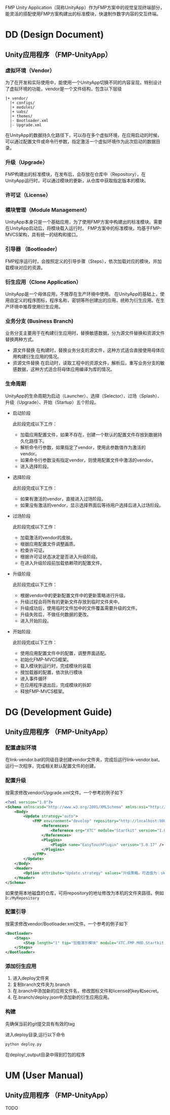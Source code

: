 FMP Unity Application（简称UnityApp）作为FMP方案中的视觉呈现终端部分，能灵活的搭配使用FMP方案构建出的标准模块，快速制作数字内容的交互终端。

# DD (Design Document)

## Unity应用程序 （FMP-UnityApp）

### 虚拟环境（Vendor）

为了在开发和实际使用中，能使用一个UnityApp切换不同的内容呈现，特别设计了虚拟环境的功能，vendor是一个文件结构，包含以下层级

```
|+ vendor/
  |+ configs/
  |+ modules/
  |+ uabs/
  |+ themes/
  |- Bootloader.xml
  |- Upgrade.xml
```

在UnityApp的数据持久化路径下，可以存在多个虚拟环境，在应用启动的时候，可以通过配置文件或命令行参数，指定激活一个虚拟环境作为此次启动的数据目录。

### 升级（Upgrade）

FMP构建出的标准模块，在发布后，会存放在仓库中（Repository），在UnityApp运行时，可以通过模块的更新，从仓库中获取指定版本的模块。


### 许可证（License）

### 模块管理（Module Management）

UnityApp本身只是一个基础应用，为了使用FMP方案中构建出的标准模块。需要在UnityApp启动后，将模块载入运行时。
FMP方案中的标准模块，均基于FMP-MVCS架构，具有统一的结构和接口。

### 引导器 （Bootloader）

FMP程序运行时，会按照定义的引导步骤（Steps），依次加载对应的模块，并加载模块对应的资源。

### 衍生应用（Clone Application）

UnityApp是一个母体应用，不推荐在生产环境中使用。
在UnityApp的基础上，使用自定义的程序图标，程序名称，密钥等所创建出的应用，统称为衍生应用。在生产环境中推荐使用衍生应用。

### 业务分支 (Business Branch)

业务分支主要用于在构建衍生应用时，替换敏感数据，分为源文件替换和资源文件替换两种方式。

- 源文件替换
  在构建时，替换业务分支的源文件，这种方式适合直接使用母体应用构建衍生应用的情况。
- 资源文件替换
  在启动时，读取工程中的资源文件，解析后，重写业务分支的敏感数据，这种方式适合将母体应用编译为库的情况。

### 生命周期

UnityApp的生命周期为启动（Launcher）、选择（Selector）、过场（Splash）、升级（Upgrade）、开始（Startup）五个阶段。

- 启动阶段

  此阶段完成以下工作：
  - 加载应用配置文件，如果不存在，创建一个默认的配置文件存放到数据持久化路径下。
  - 解析命令行参数，如果指定了vendor，使用此参数值作为激活的vendor。
  - 如果命令行参数没有指定vendor，则使用配置文件中激活的vendor。
  - 进入选择阶段。

- 选择阶段

  此阶段完成以下工作：
  - 如果有激活的vendor，直接进入过场阶段。
  - 如果没有激活的vendor，显示选择界面后等待用户选择后进入过场阶段。

- 过场阶段

  此阶段完成以下工作：
  - 加载激活的vendor的皮肤。
  - 根据应用配置文件调整画质。
  - 检查许可证。
  - 根据许可证状态决定是否进入升级阶段。
  - 在进入升级阶段前加载依赖项的配置文件。

- 升级阶段

  此阶段完成以下工作：
  - 根据vendor中的更新配置文件中的更新策略进行升级。
  - 升级过程会将所有的更新文件存放到临时文件夹中。
  - 升级成功后，使用临时文件加中的文件覆盖需要升级的文件。
  - 升级失败后，不做任何数据的更改。
  - 进入开始阶段。

- 开始阶段

  此阶段完成以下工作：
  - 使用应用配置文件中的配置，调整界面适配。
  - 初始化FMP-MVCS框架。
  - 载入模块到运行时，完成模块的装载
  - 按加载器的配置，依次执行模块
  - 进入事件循环
  - 在应用程序退出后，完成模块的拆卸
  - 释放FMP-MVCS框架。

# DG (Development Guide)

## Unity应用程序 （FMP-UnityApp）

### 配置虚拟环境

在link-vendor.bat的同级目录创建vendor文件夹，完成后运行link-vendor.bat。
运行一次程序，完成相关默认配置文件的创建。

### 配置升级

按需求修改vendor/Upgrade.xml文件。一个参考的例子如下
```xml
<?xml version="1.0"?>
<Schema xmlns:xsd="http://www.w3.org/2001/XMLSchema" xmlns:xsi="http://www.w3.org/2001/XMLSchema-instance">
    <Body>
        <Update strategy="auto">
            <FMP environment="develop" repository="http://localhost:9000/fmp.repository">
                <References>
                    <Reference org="XTC" module="Startkit" version="1.0.0"/>
                </References>
                <Plugins>
                    <Plugin name="EasyTouchPlugin" verison="5.0.17" />
                </Plugins>
            </FMP>
        </Update>
    </Body>
    <Header>
        <Option attribute="Update.strategy" values="升级策略，可选值为：skip, auto, manual" />
    </Header>
</Schema>
```

如果使用本地磁盘的仓库，可将repository的地址修改为本机的文件夹路径。例如 `D:/MyRepository`

### 配置引导

按需求修改vendor/Bootloader.xml文件。一个参考的例子如下
```xml
<Bootloader>
    <Steps>
        <Step length="1" tip="加载演示模块" module="XTC.FMP.MOD.Startkit.LIB.Unity"/>
    </Steps>
</Bootloader>
```

### 添加衍生应用

1. 进入deploy文件夹
2. 复制branch文件夹为.branch
3. 在.branch中添加新的应用文件名，修改图标文件和license的key和secret。
4. 在.branch/deploy.json中添加新的衍生应用应用。



### 构建

先确保当前的git提交具有有效的tag

进入deploy目录,运行以下命令

```bash
python deploy.py
```

在deploy/_output目录中得到打包的程序

# UM (User Manual)

## Unity应用程序 （FMP-UnityApp）

TODO
